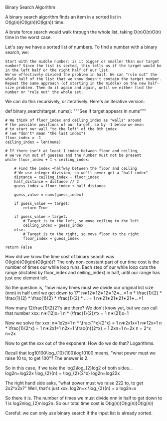 
Binary Search Algorithm

A binary search algorithm finds an item in a sorted list in O(lg(n))O(lg(n))O(lg(n)) time.

A brute force search would walk through the whole list, taking O(n)O(n)O(n) time in the worst case.

Let's say we have a sorted list of numbers. To find a number with a binary search, we:

    Start with the middle number: is it bigger or smaller than our target number? Since the list is sorted, this tells us if the target would be in the left half or the right half of our list.
    We've effectively divided the problem in half. We can "rule out" the whole half of the list that we know doesn't contain the target number.
    Repeat the same approach (of starting in the middle) on the new half-size problem. Then do it again and again, until we either find the number or "rule out" the whole set.

We can do this recursively, or iteratively. Here's an iterative version:

  def binary_search(target, nums):
    """See if target appears in nums"""

    # We think of floor_index and ceiling_index as "walls" around
    # the possible positions of our target, so by -1 below we mean
    # to start our wall "to the left" of the 0th index
    # (we *don't* mean "the last index")
    floor_index = -1
    ceiling_index = len(nums)

    # If there isn't at least 1 index between floor and ceiling,
    # we've run out of guesses and the number must not be present
    while floor_index + 1 < ceiling_index:

        # Find the index ~halfway between the floor and ceiling
        # We use integer division, so we'll never get a "half index"
        distance = ceiling_index - floor_index
        half_distance = distance // 2
        guess_index = floor_index + half_distance

        guess_value = nums[guess_index]

        if guess_value == target:
            return True

        if guess_value > target:
            # Target is to the left, so move ceiling to the left
            ceiling_index = guess_index
        else:
            # Target is to the right, so move floor to the right
            floor_index = guess_index

    return False

How did we know the time cost of binary search was O(lg(n))O(lg(n))O(lg(n))? The only non-constant part of our time cost is the number of times our while loop runs. Each step of our while loop cuts the range (dictated by floor_index and ceiling_index) in half, until our range has just one element left.

So the question is, "how many times must we divide our original list size (nnn) in half until we get down to 1?"
n∗12∗12∗12∗12∗...=1 n * \frac{1}{2} * \frac{1}{2} * \frac{1}{2} * \frac{1}{2} * ... = 1 n∗21​∗21​∗21​∗21​∗...=1

How many 12\frac{1}{2}21​'s are there? We don't know yet, but we can call that number xxx:
n∗(12)x=1 n * (\frac{1}{2})^x = 1 n∗(21​)x=1

Now we solve for xxx:
n∗1x2x=1 n * \frac{1^x}{2^x} = 1 n∗2x1x​=1 n∗12x=1 n * \frac{1}{2^x} = 1 n∗2x1​=1 n2x=1 \frac{n}{2^x} = 1 2xn​=1 n=2x n = 2^x n=2x

Now to get the xxx out of the exponent. How do we do that? Logarithms.

Recall that log⁡10100\log_{10}{100}log10​100 means, "what power must we raise 10 to, to get 100"? The answer is 2.

So in this case, if we take the log⁡2\log_{2}log2​ of both sides...
log⁡2n=log⁡22x \log_{2}{n} = \log_{2}{2^x} log2​n=log2​2x

The right hand side asks, "what power must we raise 222 to, to get 2x2^x2x?" Well, that's just xxx.
log⁡2n=x \log_{2}{n} = x log2​n=x

So there it is. The number of times we must divide nnn in half to get down to 1 is log2nlog_{2}nlog2​n. So our total time cost is O(lg(n))O(lg(n))O(lg(n))

Careful: we can only use binary search if the input list is already sorted. 